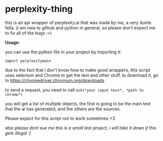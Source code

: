 # perplexity-thing
this is an api wrapper of perplexity.ai that was made by me, a very dumb fella.
(i am new to github and python in general, so please don't expect me to fix all of the bugs :>)


**Usage:**

you can use the python file in your project by importing it:

```import perplexitymain```

due to the fact that i don't know how to make good wrappers, this script uses selenium and Chrome to get the text and other stuff. to download it, go to https://chromedriver.chromium.org/downloads

to send a request, you need to call ```ask(*your input text*, *path to chrome*)```

you will get a list of multiple objects, the first is going to be the main text that the ai has generated, and the others are the sources.

Please expect for this script not to work sometimes <3




*also please dont sue me this is a small test project, i will take it down if this gets illegal :[*
